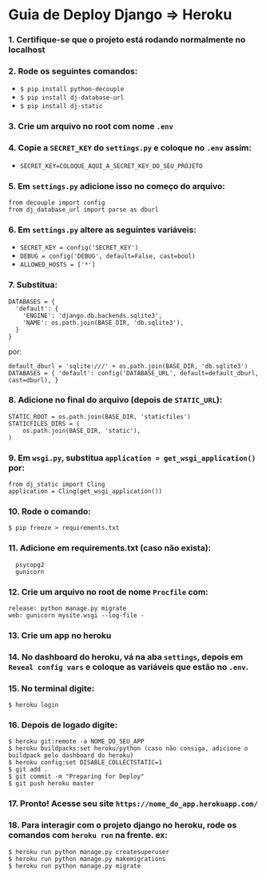 # Guia de Deploy Django => Heroku

### 1. Certifique-se que o projeto está rodando normalmente no localhost
### 2. Rode os seguintes comandos:
  - `$ pip install python-decouple`
  - `$ pip install dj-database-url`
  - `$ pip install dj-static`
### 3. Crie um arquivo no root com nome `.env`
### 4. Copie a `SECRET_KEY` do `settings.py` e coloque no `.env` assim:
  - `SECRET_KEY=COLOQUE_AQUI_A_SECRET_KEY_DO_SEU_PROJETO`
### 5. Em `settings.py` adicione isso no começo do arquivo:
  ```
  from decouple import config
  from dj_database_url import parse as dburl
  ```
### 6. Em `settings.py` altere as seguintes variáveis:
  - `SECRET_KEY = config('SECRET_KEY')`
  - `DEBUG = config('DEBUG', default=False, cast=bool)`
  - `ALLOWED_HOSTS = ['*']`
### 7. Substitua:
  ```
  DATABASES = {
    'default': {
      'ENGINE': 'django.db.backends.sqlite3',
      'NAME': os.path.join(BASE_DIR, 'db.sqlite3'),
    }
  }
  ```
  por:
  ```
  default_dburl = 'sqlite:///' + os.path.join(BASE_DIR, 'db.sqlite3')
  DATABASES = { 'default': config('DATABASE_URL', default=default_dburl, cast=dburl), }
  ```
### 8. Adicione no final do arquivo (depois de `STATIC_URL`):
  ```
  STATIC_ROOT = os.path.join(BASE_DIR, 'staticfiles')
  STATICFILES_DIRS = (
      os.path.join(BASE_DIR, 'static'),
  )
  ```
### 9. Em `wsgi.py`, substitua `application = get_wsgi_application()` por:
  ```
  from dj_static import Cling
  application = Cling(get_wsgi_application())
  ```
### 10. Rode o comando:
  `$ pip freeze > requirements.txt`
### 11. Adicione em requirements.txt (caso não exista):
  ```
    psycopg2
    gunicorn
  ```
### 12. Crie um arquivo no root de nome `Procfile` com:
  ```
  release: python manage.py migrate
  web: gunicorn mysite.wsgi --log-file -
  ```
### 13. Crie um app no heroku
### 14. No dashboard do heroku, vá na aba `settings`, depois em `Reveal config vars` e coloque as variáveis que estão no `.env`.
### 15. No terminal digite:
  `$ heroku login`
### 16. Depois de logado digite:
  ```
  $ heroku git:remote -a NOME_DO_SEU_APP
  $ heroku buildpacks:set heroku/python (caso não consiga, adicione o buildpack pelo dashboard do heroku)
  $ heroku config:set DISABLE_COLLECTSTATIC=1
  $ git add .
  $ git commit -m "Preparing for Deploy"
  $ git push heroku master
  ```
### 17. Pronto! Acesse seu site `https://nome_do_app.herokuapp.com/`

### 18. Para interagir com o projeto django no heroku, rode os comandos com `heroku run` na frente. ex:
  ```
  $ heroku run python manage.py createsuperuser
  $ heroku run python manage.py makemigrations
  $ heroku run python manage.py migrate
  ```
